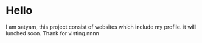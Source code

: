 <h1>Hello</h1>
I am satyam, this project consist of websites which include my profile. it will lunched soon.
Thank for visting.nnnn